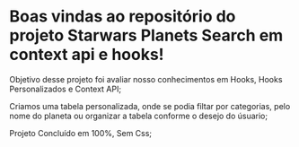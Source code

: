 # Boas vindas ao repositório do projeto Starwars Planets Search em context api e hooks!

Objetivo desse projeto foi avaliar nosso conhecimentos em Hooks, Hooks Personalizados e Context API;

Criamos uma tabela personalizada, onde se podia filtar por categorias, pelo nome do planeta ou
organizar a tabela conforme o desejo do úsuario;

Projeto Concluído em 100%, Sem Css;
